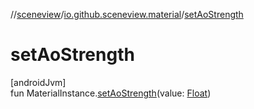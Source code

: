 //[sceneview](../../index.md)/[io.github.sceneview.material](index.md)/[setAoStrength](set-ao-strength.md)

# setAoStrength

[androidJvm]\
fun MaterialInstance.[setAoStrength](set-ao-strength.md)(value: [Float](https://kotlinlang.org/api/latest/jvm/stdlib/kotlin/-float/index.html))
